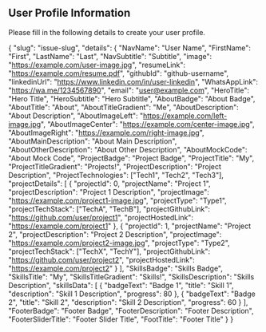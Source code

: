 ## User Profile Information

Please fill in the following details to create your user profile.

{
  "slug": "issue-slug",
  "details": {
    "NavName": "User Name",
    "FirstName": "First",
    "LastName": "Last",
    "NavSubtitle": "Subtitle",
    "image": "https://example.com/user-image.jpg",
    "resumeLink": "https://example.com/resume.pdf",
    "githubId": "github-username",
    "linkedinUrl": "https://www.linkedin.com/in/user-linkedin",
    "WhatsAppLink": "https://wa.me/1234567890",
    "email": "user@example.com",
    "HeroTitle": "Hero Title",
    "HeroSubtitle": "Hero Subtitle",
    "AboutBadge": "About Badge",
    "AboutTitle": "About",
    "AboutTitleGradient": "Me",
    "AboutDescription": "About Description",
    "AboutImageLeft": "https://example.com/left-image.jpg",
    "AboutImageCenter": "https://example.com/center-image.jpg",
    "AboutImageRight": "https://example.com/right-image.jpg",
    "AboutMainDescription": "About Main Description",
    "AboutOtherDescription": "About Other Description",
    "AboutMockCode": "About Mock Code",
    "ProjectBadge": "Project Badge",
    "ProjectTitle": "My",
    "ProjectTitleGradient": "Projects!",
    "ProjectDescription": "Project Description",
    "ProjectTechnologies": ["Tech1", "Tech2", "Tech3"],
    "projectDetails": [
      {
        "projectId": 0,
        "projectName": "Project 1",
        "projectDescription": "Project 1 Description",
        "projectImage": "https://example.com/project1-image.jpg",
        "projectType": "Type1",
        "projectTechStack": ["TechA", "TechB"],
        "projectGithubLink": "https://github.com/user/project1",
        "projectHostedLink": "https://example.com/project1"
      },
      {
        "projectId": 1,
        "projectName": "Project 2",
        "projectDescription": "Project 2 Description",
        "projectImage": "https://example.com/project2-image.jpg",
        "projectType": "Type2",
        "projectTechStack": ["TechX", "TechY"],
        "projectGithubLink": "https://github.com/user/project2",
        "projectHostedLink": "https://example.com/project2"
      }
    ],
    "SkillsBadge": "Skills Badge",
    "SkillsTitle": "My",
    "SkillsTitleGradient": "Skills!",
    "SkillsDescription": "Skills Description",
    "skillsData": [
      {
        "badgeText": "Badge 1",
        "title": "Skill 1",
        "description": "Skill 1 Description",
        "progress": 80
      },
      {
        "badgeText": "Badge 2",
        "title": "Skill 2",
        "description": "Skill 2 Description",
        "progress": 60
      }
    ],
    "FooterBadge": "Footer Badge",
    "FooterDescription": "Footer Description",
    "FooterSliderTitle": "Footer Slider Title",
    "FootTitle": "Footer Title"
  }
}